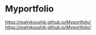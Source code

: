 # Myportfolio
https://maitykoushik.github.io/Myportfolio/
https://maitykoushik.github.io/Myportfolio/
